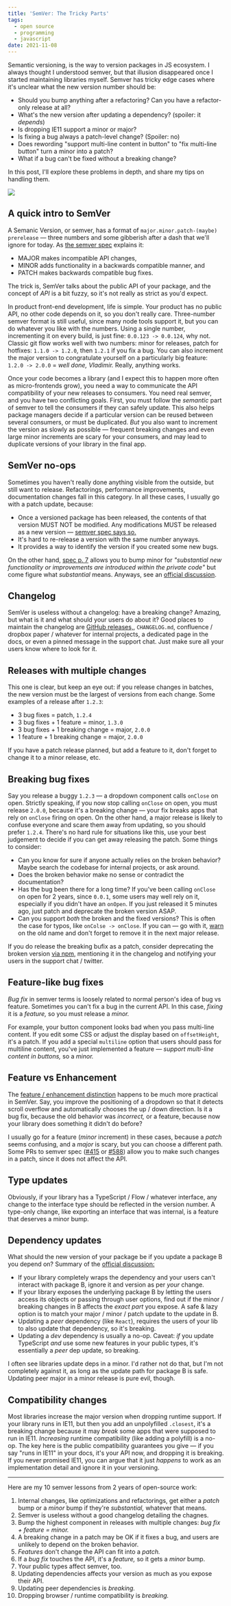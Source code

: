 ```yaml
---
title: 'SemVer: The Tricky Parts'
tags:
  - open source
  - programming
  - javascript
date: 2021-11-08
---
```



Semantic versioning, is the way to version packages in JS ecosystem. I always thought I understood semver, but that illusion disappeared once I started maintaining libraries myself. Semver has tricky edge cases where it's unclear what the new version number should be:

- Should you bump anything after a refactoring? Can you have a refactor-only release at all?
- What's the new version after updating a dependency? (spoiler: it _depends_)
- Is dropping IE11 support a minor or major?
- Is fixing a bug always a patch-level change? (Spoiler: no)
- Does rewording "support multi-line content in button" to "fix multi-line button" turn a minor into a patch?
- What if a bug can't be fixed without a breaking change?

In this post, I'll explore these problems in depth, and share my tips on handling them.

![](/images/semver.jpg)

## A quick intro to SemVer

A Semanic Version, or semver, has a format of `major.minor.patch-(maybe) prerelease` — three numbers and some gibberish after a dash that we'll ignore for today. As [the semver spec](https://semver.org/) explains it:

- MAJOR makes incompatible API changes,
- MINOR adds functionality in a backwards compatible manner, and
- PATCH makes backwards compatible bug fixes.

The trick is, SemVer talks about the public API of your package, and the concept of _API_ is a bit fuzzy, so it's not really as strict as you'd expect.

In product front-end development, life is simple. Your product has no public API, no other code depends on it, so you don't really care. Three-number semver format is still useful, since many node tools support it, but you can do whatever you like with the numbers. Using a single number, incrementing it on every build, is just fine: `0.0.123 -> 0.0.124`, why not. Classic git flow works well with two numbers: minor for releases, patch for hotfixes: `1.1.0 -> 1.2.0`, then `1.2.1` if you fix a bug. You can also increment the major version to congratulate yourself on a particularly big feature: `1.2.0 -> 2.0.0` = _well done, Vladimir._ Really, anything works.

Once your code becomes a library (and I expect this to happen more often as micro-frontends grow), you need a way to communicate the API compatibility of your new releases to consumers. You need real semver, and you have two conflicting goals. First, you must follow the _semantic_ part of semver to tell the consumers if they can safely update. This also helps package managers decide if a particular version can be reused between several consumers, or must be duplicated. _But_ you also want to increment the version as slowly as possible — frequent breaking changes and even large minor increments are scary for your consumers, and may lead to duplicate versions of your library in the final app.

## SemVer no-ops

Sometimes you haven't really done anything visible from the outside, but still want to release. Refactorings, performance improvements, documentation changes fall in this category. In all these cases, I usually go with a patch update, because:

- Once a versioned package has been released, the contents of that version MUST NOT be modified. Any modifications MUST be released as a new version — [semver spec says so.](https://semver.org/#spec-item-3)
- It's hard to re-release a version with the same number anyways.
- It provides a way to identify the version if you created some new bugs.

On the other hand, [spec p. 7](https://semver.org/#spec-item-7) allows you to bump minor for _"substantial new functionality or improvements are introduced within the private code"_ but come figure what _substantial_ means. Anyways, see an [official discussion](https://github.com/semver/semver/issues/146).

## Changelog

SemVer is useless without a changelog: have a breaking change? Amazing, but what is it and what should your users do about it? Good places to maintain the changelog are [GitHub releases,](https://docs.github.com/en/repositories/releasing-projects-on-github/managing-releases-in-a-repository), `CHANGELOG.md`, confluence / dropbox paper / whatever for internal projects, a dedicated page in the docs, or even a pinned message in the support chat. Just make sure all your users know where to look for it.

## Releases with multiple changes

This one is clear, but keep an eye out: if you release changes in batches, the new version must be the largest of versions from each change. Some examples of a release after `1.2.3`:

- 3 bug fixes = patch, `1.2.4`
- 3 bug fixes + 1 feature = minor, `1.3.0`
- 3 bug fixes + 1 breaking change = major, `2.0.0`
- 1 feature + 1 breaking change = major, `2.0.0`

If you have a patch release planned, but add a feature to it, don't forget to change it to a minor release, etc.

## Breaking bug fixes

Say you release a buggy `1.2.3` — a dropdown component calls `onClose` on open. Strictly speaking, if you now stop calling `onClose` on open, you must release `2.0.0`, because it's a breaking change — your fix breaks apps that rely on `onClose` firing on open. On the other hand, a major release is likely to confuse everyone and scare them away from updating, so you should prefer `1.2.4`. There's no hard rule for situations like this, use your best judgement to decide if you can get away releasing the patch. Some things to consider:

- Can you know for sure if anyone actually relies on the broken behavior? Maybe search the codebase for internal projects, or ask around.
- Does the broken behavior make no sense or contradict the documentation?
- Has the bug been there for a long time? If you've been calling `onClose` on open for 2 years, since `0.0.1`, some users may well rely on it, especially if you didn't have an `onOpen`. If you just released it 5 minutes ago, just patch and deprecate the broken version ASAP.
- Can you support _both_ the broken and the fixed versions? This is often the case for typos, like `onColse -> onClose`. If you can — go with it, [warn](/2021/09/22/dev-warnings/) on the old name and don't forget to remove it in the next major release.

If you do release the breaking bufix as a patch, consider deprecating the broken version [via npm,](https://docs.npmjs.com/deprecating-and-undeprecating-packages-or-package-versions) mentioning it in the changelog and notifying your users in the support chat / twitter.

## Feature-like bug fixes

_Bug fix_ in semver terms is loosely related to normal person's idea of bug vs feature. Sometimes you can't fix a bug in the current API. In this case, _fixing_ it is a _feature,_ so you must release a _minor._ 

For example, your button component looks bad when you pass multi-line content. If you edit some CSS or adjust the display based on `offsetHeight`, it's a patch. If you add a special `multiline` option that users should pass for multiline content, you've just implemented a feature — _support multi-line content in buttons,_ so a _minor._

## Feature vs Enhancement

The [feature / enhancement distinction](https://stackoverflow.com/questions/27572557/scrum-terminology-what-is-the-difference-between-a-new-feature-and-an-enhanceme) happens to be much more practical in SemVer. Say, you improve the positioning of a dropdown so that it detects scroll overflow and automatically chooses the up / down direction. Is it a bug fix, because the old behavior was _incorrect,_ or a feature, because now your library does something it didn't do before?

I usually go for a feature (_minor_ increment) in these cases, because a _patch_ seems confusing, and a _major_ is scary, but you can choose a different path. Some PRs to semver spec ([#415](https://github.com/semver/semver/pull/415) or [#588](https://github.com/semver/semver/pull/588)) allow you to make such changes in a patch, since it does not affect the API.

## Type updates

Obviously, if your library has a TypeScript / Flow / whatever interface, any change to the interface type should be reflected in the version number. A type-only change, like exporting an interface that was internal, is a feature that deserves a minor bump.

## Dependency updates

What should the new version of your package be if you update a package B you depend on? Summary of the [official discussion:](https://github.com/semver/semver/issues/148)

- If your library completely wraps the dependency and your users can't interact with package B, ignore it and version as per _your_ change.
- If your library exposes the underlying package B by letting the users access its objects or passing through user options, find out if the minor / breaking changes in B affects the _exact part_ you expose. A safe & lazy option is to match your major / minor / patch update to the update in B.
- Updating a _peer_ dependency (like `React`), requires the users of your lib to also update that dependency, so it's breaking.
- Updating a _dev_ dependency is usually a no-op. Caveat: _if_ you update TypeScript _and_ use some new features in your public types, it's essentially a _peer_ dep update, so breaking. 

I often see libraries update deps in a minor. I'd rather not do that, but I'm not completely against it, as long as the update path for package B is safe. Updating peer major in a minor release is pure evil, though.

## Compatibility changes

Most libraries increase the major version when dropping runtime support. If your library runs in IE11, but then you add an unpolyfilled `.closest`, it's a breaking change because it may _break_ some apps that were supposed to run in IE11. _Increasing_ runtime compatibility (like adding a polyfill) is a no-op. The key here is the public compatibility guarantees you give — if you say "runs in IE11" in your docs, it's your API now, and dropping it is breaking. If you never promised IE11, you can argue that it just _happens_ to work as an implementation detail and ignore it in your versioning.

---

Here are my 10 semver lessons from 2 years of open-source work:

1. Internal changes, like optimizations and refactorings, get either a _patch_ bump or a _minor_ bump if they're _substantial,_ whatever that means.
2. Semver is useless without a good changelog detailing the chagnes.
3. Bump the highest component in releases with multiple changes: _bug fix + feature = minor._
4. A breaking change in a patch may be OK if it fixes a bug, and users are unlikely to depend on the broken behavior.
5. _Features_ don't change the API can fit into a _patch._
6. If a _bug fix_ touches the API, it's a _feature,_ so it gets a _minor_ bump.
7. Your public types affect semver, too.
8. Updating dependencies affects your version as much as you expose their API.
9. Updating peer dependencies is _breaking._
10. Dropping browser / runtime compatibility is _breaking._
